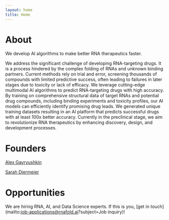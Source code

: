 ```yaml
---
layout: home
title: Home
---
```



# About
We develop AI algorithms to make better RNA therapeutics faster.

We address the significant challenge of developing RNA-targeting drugs.
It is a process hindered by the complex folding of RNAs and unknown binding partners.
Current methods rely on trial and error, screening thousands of compounds with limited predictive success, often leading to failures in later stages due to toxicity or lack of efficacy.
We leverage cutting-edge multimodal AI algorithms to predict RNA-targeting drugs with high accuracy.
By training on comprehensive structural data of target RNAs and potential drug compounds, including binding experiments and toxicity profiles, our AI models can efficiently identify promising drug leads.
We generated unique training datasets resulting in an AI platform that predicts successful drugs with at least 100x better accuracy.
Currently in the preclinical stage, we aim to revolutionize RNA therapeutics by enhancing discovery, design, and development processes.


# Founders
[Alex Gavryushkin](mailto:alex@rnafold.ai)

[Sarah Diermeier](mailto:sarah@rnafold.ai)


# Opportunities
We are hiring RNA, AI, and Data Science experts.
If this is you, [get in touch](mailto:job-applications@rnafold.ai?subject=Job inquiry)!
